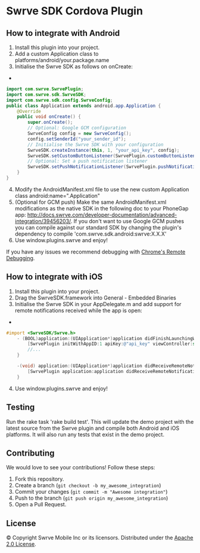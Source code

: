 Swrve SDK Cordova Plugin
========================

How to integrate with Android
-----------------------------
1. Install this plugin into your project.
2. Add a custom Application class to platforms/android/your.package.name
3. Initialise the Swrve SDK as follows on onCreate:
  * 
```Java
import com.swrve.SwrvePlugin;
import com.swrve.sdk.SwrveSDK;
import com.swrve.sdk.config.SwrveConfig;
public class Application extends android.app.Application {
    @Override
    public void onCreate() {
        super.onCreate();
        // Optional: Google GCM configuration
        SwrveConfig config = new SwrveConfig();
        config.setSenderId("your_sender_id");
        // Initialise the Swrve SDK with your configuration
        SwrveSDK.createInstance(this, 1, "your_api_key", config);
        SwrveSDK.setCustomButtonListener(SwrvePlugin.customButtonListener);
        // Optional: Set a push notification listener
        SwrveSDK.setPushNotificationListener(SwrvePlugin.pushNotificationListener);
    }
}
```

4. Modify the AndroidManifest.xml file to use the new custom Application class
android:name=".Application"
5. (Optional for GCM push) Make the same AndroidManifest.xml modifications as the native SDK in the following doc to your PhoneGap app: http://docs.swrve.com/developer-documentation/advanced-integration/39456203/. If you don't want to use Google GCM pushes you can compile against our standard SDK by changing the plugin's dependency to compile 'com.swrve.sdk.android:swrve:X.X.X'
6. Use window.plugins.swrve and enjoy!

If you have any issues we recommend debugging with [Chrome's Remote Debugging](https://developer.chrome.com/devtools/docs/remote-debugging).

How to integrate with iOS
-----------------------------
1. Install this plugin into your project.
2. Drag the SwrveSDK.framework into General - Embedded Binaries
3. Initialise the Swrve SDK in your AppDelegate.m and add support for remote notifications received while the app is open:
  *
```Objective-C
#import <SwrveSDK/Swrve.h>
    - (BOOL)application:(UIApplication*)application didFinishLaunchingWithOptions:(NSDictionary*)launchOptions
        [SwrvePlugin initWithAppID:1 apiKey:@"api_key" viewController:self.viewController launchOptions:launchOptions];
        //...
    }

    -(void) application:(UIApplication*)application didReceiveRemoteNotification:(NSDictionary *)userInfo {
        [SwrvePlugin application:application didReceiveRemoteNotification:userInfo];
    }
```
4. Use window.plugins.swrve and enjoy!

Testing
-----------------------------
Run the rake task 'rake build test'. This will update the demo project with the latest source from the Swrve plugin and compile both Android and iOS platforms. It will also run any tests that exist in the demo project.

Contributing
------------
We would love to see your contributions! Follow these steps:

1. Fork this repository.
2. Create a branch (`git checkout -b my_awesome_integration`)
3. Commit your changes (`git commit -m "Awesome integration"`)
4. Push to the branch (`git push origin my_awesome_integration`)
5. Open a Pull Request.

License
-------
© Copyright Swrve Mobile Inc or its licensors. Distributed under the [Apache 2.0 License](LICENSE).